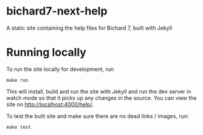 # bichard7-next-help
A static site containing the help files for Bichard 7, built with Jekyll

# Running locally
To run the site locally for development, run

```
make run
```

This will install, build and run the site with Jekyll and run the dev server in watch mode so that it picks up any changes in the source. You can view the site on [http://localhost:4000/help/](http://localhost:4000/help/).

To test the built site and make sure there are no dead links / images, run:

```
make test
```
